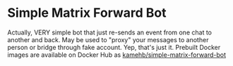 # Simple Matrix Forward Bot

Actually, VERY simple bot that just re-sends an event from one chat to another and back. May be used to "proxy" your messages to another person or bridge through fake account. Yep, that's just it. Prebuilt Docker images are available on Docker Hub as [kamehb/simple-matrix-forward-bot](https://hub.docker.com/r/kamehb/simple-matrix-forward-bot)
